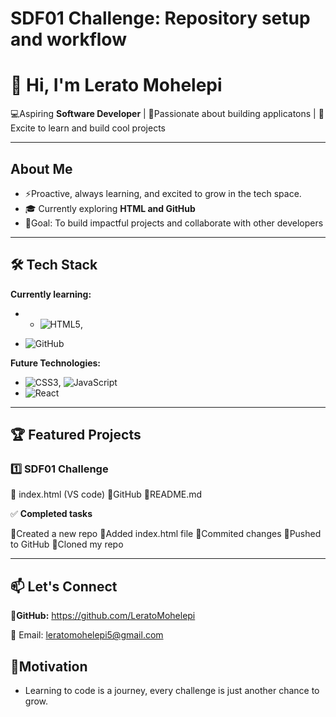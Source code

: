 # SDF01 Challenge: Repository setup and workflow

# 👋 Hi, I'm Lerato Mohelepi

💻Aspiring **Software Developer** | 🌟Passionate about building applicatons | 🌟Excite to learn and build cool projects

---

##  About Me

- ⚡Proactive, always learning, and excited to grow in the tech space.
- 🎓 Currently exploring **HTML and GitHub**
- 🎯Goal: To build impactful projects and collaborate with other developers

---

## 🛠️ Tech Stack

**Currently learning:**

- - ![HTML5](https://img.shields.io/badge/-HTML5-black?style=flat-circle&logo=html5&logoColor=white),

- ![GitHub](https://img.shields.io/badge/-GitHub-181717?style=flat-circle&logo=github)

**Future Technologies:**

- ![CSS3](https://img.shields.io/badge/-CSS3-black?style=flat-circle&logo=css3), ![JavaScript](https://img.shields.io/badge/-JavaScript-black?style=flat-circle&logo=javascript)
- ![React](https://img.shields.io/badge/-React-black?style=flat-circle&logo=react)

---

## 🏆 Featured Projects

### **1️⃣ SDF01 Challenge**

🔹 index.html (VS code)
🔹GitHub
🔹README.md 


✅ **Completed tasks**

🔹Created a new repo
🔹Added index.html file
🔹Commited changes
🔹Pushed to GitHub
🔹Cloned my repo

---

## 📫 Let's Connect

📌**GitHub:** https://github.com/LeratoMohelepi

📧 Email: leratomohelepi5@gmail.com

## 🌟**Motivation**

- Learning to code is a journey, every challenge is just another chance to grow. 
